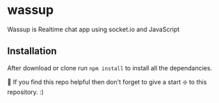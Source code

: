 # wassup

Wassup is Realtime chat app using socket.io and JavaScript

## Installation

After download or clone run `npm install` to install all the dependancies.

🙏 If you find this repo helpful then don't forget to give a start ❇️ to this repository. :)
